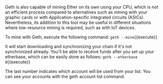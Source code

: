 Geth is also capable of mining Ether on its own using your CPU, which is not an efficient process compared to alternatives such as mining with your graphic cards or with Application-specific integrated circuits (ASICs). Nevertheless, its addition to this tool may be useful in different situations where low-resource mining is required, such as with IoT devices.

To mine with Geth, execute the following command:
`geth --mine`{{execute}}

It will start downloading and synchronizing your chain if it's not synchronized already. You'll be able to receive funds after you set up your etherbase, which can be easily done as follows:
`geth --etherbase 0`{{execute}}

The last number indicates which account will be used from your list. You can see your accounts with the geth account list command.